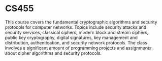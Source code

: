 # CS455
This course covers the fundamental cryptographic algorithms and security protocols for computer networks. Topics include security attacks and security services, classical ciphers, modern block and stream ciphers, public key cryptography, digital signatures, key management and distribution, authentication, and security network protocols. The class involves a significant amount of programming projects and assignments about cipher algorithms and security protocols.
